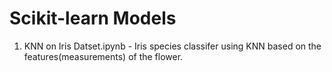 # Scikit-learn Models

1. KNN on Iris Datset.ipynb - Iris species classifer using KNN based on the features(measurements) of the flower.

